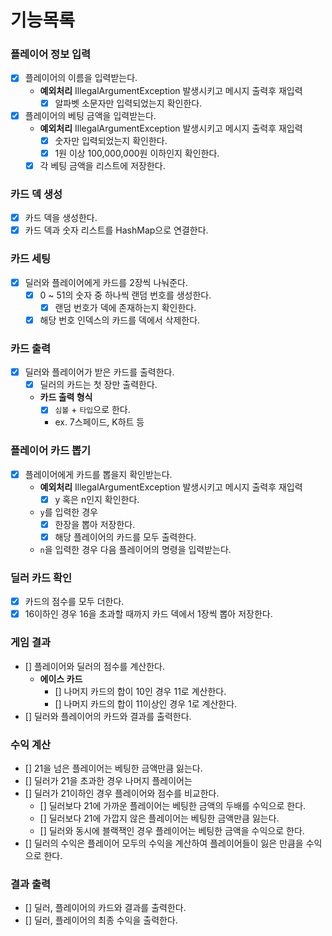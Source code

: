 # 기능목록

### 플레이어 정보 입력
- [x] 플레이어의 이름을 입력받는다.
  - **예외처리** IllegalArgumentException 발생시키고 메시지 출력후 재입력
    - [x] 알파벳 소문자만 입력되었는지 확인한다.
- [x] 플레이어의 베팅 금액을 입력받는다.
  - **예외처리** IllegalArgumentException 발생시키고 메시지 출력후 재입력
    - [x] 숫자만 입력되었는지 확인한다.
    - [x] 1원 이상 100,000,000원 이하인지 확인한다.
  - [x] 각 베팅 금액을 리스트에 저장한다. 

### 카드 덱 생성
- [x] 카드 덱을 생성한다.
- [x] 카드 덱과 숫자 리스트를 HashMap으로 연결한다.

### 카드 세팅
- [x] 딜러와 플레이어에게 카드를 2장씩 나눠준다.
  - [x] 0 ~ 51의 숫자 중 하나씩 랜덤 번호를 생성한다.
    - [x] 랜덤 번호가 덱에 존재하는지 확인한다.
  - [x] 해당 번호 인덱스의 카드를 덱에서 삭제한다.

### 카드 출력
- [x] 딜러와 플레이어가 받은 카드를 출력한다.
  - [x] 딜러의 카드는 첫 장만 출력한다.
  - **카드 출력 형식**
    - [x] `심볼` + `타입`으로 한다.
    - ex. 7스페이드, K하트 등

### 플레이어 카드 뽑기
- [x] 플레이어에게 카드를 뽑을지 확인받는다.
  - **예외처리** IllegalArgumentException 발생시키고 메시지 출력후 재입력
    - [x] y 혹은 n인지 확인한다.
  - `y`를 입력한 경우
    - [x] 한장을 뽑아 저장한다.
    - [x] 해당 플레이어의 카드를 모두 출력한다.
  - `n`을 입력한 경우 다음 플레이어의 명령을 입력받는다.

### 딜러 카드 확인
- [x] 카드의 점수를 모두 더한다.
- [x] 16이하인 경우 16을 초과할 때까지 카드 덱에서 1장씩 뽑아 저장한다.

### 게임 결과
- [] 플레이어와 딜러의 점수를 계산한다.
  - **에이스 카드**
    - [] 나머지 카드의 합이 10인 경우 11로 계산한다.
    - [] 나머지 카드의 합이 11이상인 경우 1로 계산한다.
- [] 딜러와 플레이어의 카드와 결과를 출력한다.

### 수익 계산
- [] 21을 넘은 플레이어는 베팅한 금액만큼 잃는다.
- [] 딜러가 21을 초과한 경우 나머지 플레이어는
- [] 딜러가 21이하인 경우 플레이어와 점수를 비교한다.
  - [] 딜러보다 21에 가까운 플레이어는 베팅한 금액의 두배를 수익으로 한다.
  - [] 딜러보다 21에 가깝지 않은 플레이어는 베팅한 금액만큼 잃는다.
  - [] 딜러와 동시에 블랙잭인 경우 플레이어는 베팅한 금액을 수익으로 한다.
- [] 딜러의 수익은 플레이어 모두의 수익을 계산하여 플레이어들이 잃은 만큼을 수익으로 한다.

### 결과 출력
- [] 딜러, 플레이어의 카드와 결과를 출력한다.
- [] 딜러, 플레이어의 최종 수익을 출력한다.